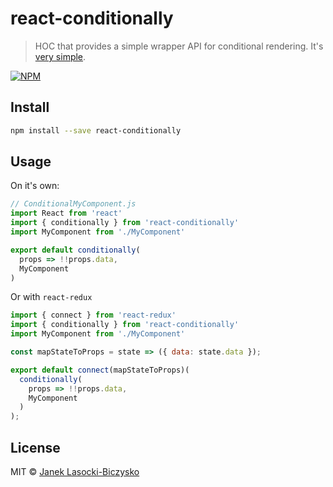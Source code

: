 # react-conditionally

> HOC that provides a simple wrapper API for conditional rendering. It's [very simple](src/index.js).

[![NPM](https://img.shields.io/npm/v/react-conditionally.svg)](https://www.npmjs.com/package/react-conditionally)

## Install

```bash
npm install --save react-conditionally
```

## Usage

On it's own:
```jsx
// ConditionalMyComponent.js
import React from 'react'
import { conditionally } from 'react-conditionally'
import MyComponent from './MyComponent'

export default conditionally(
  props => !!props.data,
  MyComponent
)

```

Or with `react-redux`
```jsx
import { connect } from 'react-redux'
import { conditionally } from 'react-conditionally'
import MyComponent from './MyComponent'

const mapStateToProps = state => ({ data: state.data });

export default connect(mapStateToProps)(
  conditionally(
    props => !!props.data,
    MyComponent
  )
);
```

## License

MIT © [Janek Lasocki-Biczysko](https://github.com/janeklb)
